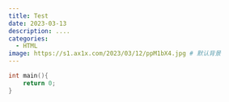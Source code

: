 ```yaml
---
title: Test
date: 2023-03-13
description: ....
categories:
  - HTML
image: https://s1.ax1x.com/2023/03/12/ppM1bX4.jpg # 默认背景
---
```


```c++
int main(){
    return 0;
}
```
